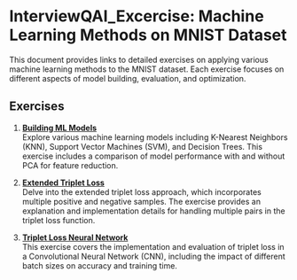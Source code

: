 # InterviewQAI_Excercise: Machine Learning Methods on MNIST Dataset

This document provides links to detailed exercises on applying various machine learning methods to the MNIST dataset. Each exercise focuses on different aspects of model building, evaluation, and optimization.

## Exercises

1. **[Building ML Models](https://github.com/HuyNNQ-127/InterviewQAI_Excercise/tree/main/Excercise_No_1#readme)**  
   Explore various machine learning models including K-Nearest Neighbors (KNN), Support Vector Machines (SVM), and Decision Trees. This exercise includes a comparison of model performance with and without PCA for feature reduction.

2. **[Extended Triplet Loss](https://github.com/HuyNNQ-127/InterviewQAI_Excercise/tree/main/Excercise_No_2#readme)**  
   Delve into the extended triplet loss approach, which incorporates multiple positive and negative samples. The exercise provides an explanation and implementation details for handling multiple pairs in the triplet loss function.

3. **[Triplet Loss Neural Network](https://github.com/HuyNNQ-127/InterviewQAI_Excercise/tree/main/Excercise_No_3#readme)**  
   This exercise covers the implementation and evaluation of triplet loss in a Convolutional Neural Network (CNN), including the impact of different batch sizes on accuracy and training time.
